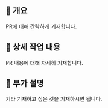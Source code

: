 ## 🐥 개요

PR에 대해 간략하게 기재합니다.

## 👾 상세 작업 내용

PR 내용에 대해 자세히 기재합니다.

## 👀 부가 설명

기타 기재하고 싶은 것을 기재하시면 됩니다.

